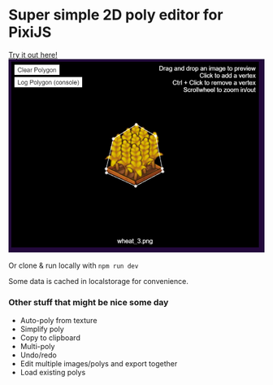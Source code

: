 # Super simple 2D poly editor for PixiJS

[Try it out here!](https://nicholas-robson.github.io/poly-edit/)
[![Alt text](/screenshot.png "Optional Title")](https://nicholas-robson.github.io/poly-edit/)

Or clone & run locally with `npm run dev`

Some data is cached in localstorage for convenience.

### Other stuff that might be nice some day
- Auto-poly from texture
- Simplify poly
- Copy to clipboard
- Multi-poly
- Undo/redo
- Edit multiple images/polys and export together
- Load existing polys
